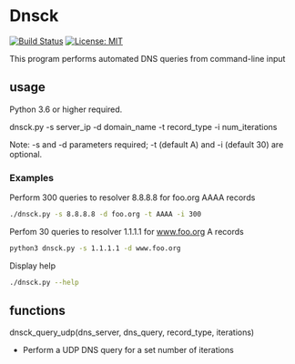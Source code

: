 # Dnsck

[![Build Status](https://travis-ci.com/mark-w-hunter/dnsck.svg?branch=master)](https://travis-ci.com/mark-w-hunter/dnsck)
[![License: MIT](https://img.shields.io/badge/License-MIT-yellow.svg)](https://opensource.org/licenses/MIT)

This program performs automated DNS queries from command-line input

## usage

Python 3.6 or higher required.

dnsck.py -s server_ip -d domain_name -t record_type -i num_iterations

Note: -s and -d parameters required; -t (default A) and -i (default 30) are optional.

### Examples

Perform 300 queries to resolver 8.8.8.8 for foo.org AAAA records

```bash
./dnsck.py -s 8.8.8.8 -d foo.org -t AAAA -i 300
```

Perfom 30 queries to resolver 1.1.1.1 for www.foo.org A records

```bash
python3 dnsck.py -s 1.1.1.1 -d www.foo.org
```

Display help

```bash
./dnsck.py --help
```

## functions

dnsck_query_udp(dns_server, dns_query, record_type, iterations)

- Perform a UDP DNS query for a set number of iterations  

